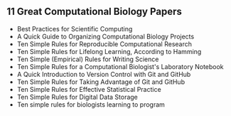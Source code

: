 <h2>11 Great Computational Biology Papers</h2>


<ul>

                             

 <li><a target="_blank" href="https://github.com/manjunath5496/11-Great-Computational-Biology-Papers/blob/master/grc(1).PDF" style="text-decoration:none;">Best Practices for Scientific Computing</a></li>

 <li><a target="_blank" href="https://github.com/manjunath5496/11-Great-Computational-Biology-Papers/blob/master/grc(2).PDF" style="text-decoration:none;">A Quick Guide to Organizing Computational Biology Projects</a></li>

<li><a target="_blank" href="https://github.com/manjunath5496/11-Great-Computational-Biology-Papers/blob/master/grc(3).PDF" style="text-decoration:none;">Ten Simple Rules for Reproducible Computational Research</a></li>
 <li><a target="_blank" href="https://github.com/manjunath5496/11-Great-Computational-Biology-Papers/blob/master/grc(4).PDF" style="text-decoration:none;">Ten Simple Rules for Lifelong Learning, According to Hamming</a></li>                              
<li><a target="_blank" href="https://github.com/manjunath5496/11-Great-Computational-Biology-Papers/blob/master/grc(5).PDF" style="text-decoration:none;">Ten Simple (Empirical) Rules for Writing Science</a></li>
<li><a target="_blank" href="https://github.com/manjunath5496/11-Great-Computational-Biology-Papers/blob/master/grc(6).PDF" style="text-decoration:none;">Ten Simple Rules for a Computational Biologist's Laboratory Notebook</a></li>
 <li><a target="_blank" href="https://github.com/manjunath5496/11-Great-Computational-Biology-Papers/blob/master/grc(7).pdf" style="text-decoration:none;">A Quick Introduction to Version Control with Git and GitHub</a></li>

 <li><a target="_blank" href="https://github.com/manjunath5496/11-Great-Computational-Biology-Papers/blob/master/grc(8).PDF" style="text-decoration:none;"> Ten Simple Rules for Taking Advantage of Git and GitHub </a></li>
   <li><a target="_blank" href="https://github.com/manjunath5496/11-Great-Computational-Biology-Papers/blob/master/grc(9).PDF" style="text-decoration:none;">Ten Simple Rules for Effective Statistical Practice</a></li>
  
   
 <li><a target="_blank" href="https://github.com/manjunath5496/11-Great-Computational-Biology-Papers/blob/master/grc(10).pdf" style="text-decoration:none;">Ten Simple Rules for Digital Data Storage</a></li>                              
<li><a target="_blank" href="https://github.com/manjunath5496/11-Great-Computational-Biology-Papers/blob/master/grc(11).pdf" style="text-decoration:none;">Ten simple rules for biologists learning to program</a></li>
</ul>
